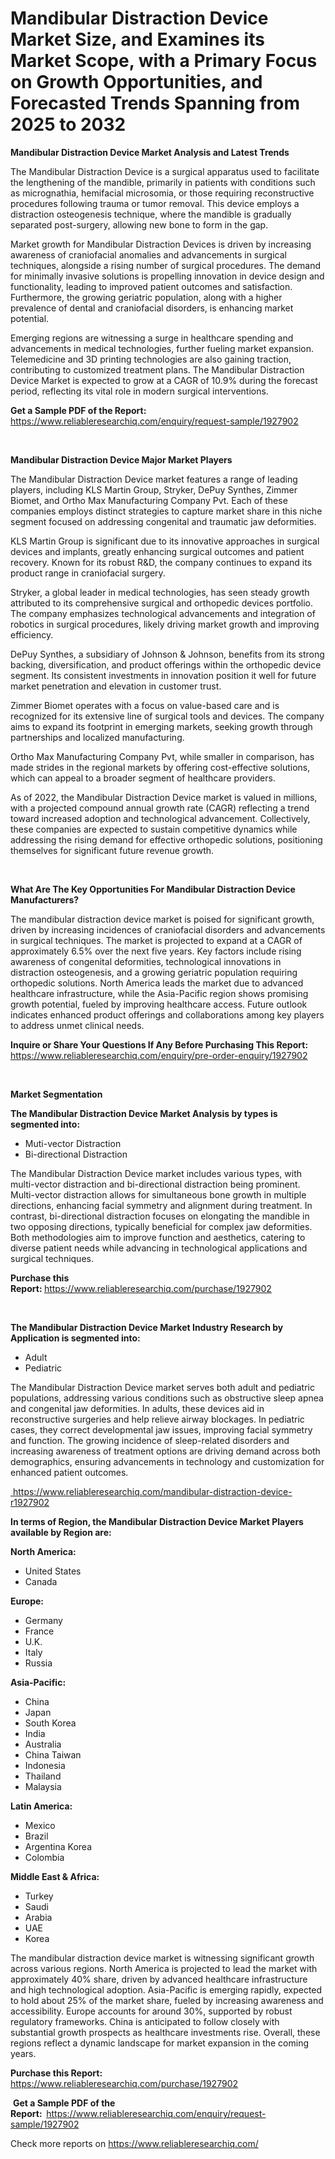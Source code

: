 <p><h1>Mandibular Distraction Device Market Size, and Examines its Market Scope, with a Primary Focus on Growth Opportunities, and Forecasted Trends Spanning from 2025 to 2032</h1></p><p><strong>Mandibular Distraction Device Market Analysis and Latest Trends</strong></p>
<p><p>The Mandibular Distraction Device is a surgical apparatus used to facilitate the lengthening of the mandible, primarily in patients with conditions such as micrognathia, hemifacial microsomia, or those requiring reconstructive procedures following trauma or tumor removal. This device employs a distraction osteogenesis technique, where the mandible is gradually separated post-surgery, allowing new bone to form in the gap. </p><p>Market growth for Mandibular Distraction Devices is driven by increasing awareness of craniofacial anomalies and advancements in surgical techniques, alongside a rising number of surgical procedures. The demand for minimally invasive solutions is propelling innovation in device design and functionality, leading to improved patient outcomes and satisfaction. Furthermore, the growing geriatric population, along with a higher prevalence of dental and craniofacial disorders, is enhancing market potential. </p><p>Emerging regions are witnessing a surge in healthcare spending and advancements in medical technologies, further fueling market expansion. Telemedicine and 3D printing technologies are also gaining traction, contributing to customized treatment plans. The Mandibular Distraction Device Market is expected to grow at a CAGR of 10.9% during the forecast period, reflecting its vital role in modern surgical interventions.</p></p>
<p><strong>Get a Sample PDF of the Report:&nbsp;</strong> <a href="https://www.reliableresearchiq.com/enquiry/request-sample/1927902?utm_campaign=1834&utm_medium=2&utm_source=Github&utm_content=ia&utm_term=15012025&utm_id=mandibular-distraction-device">https://www.reliableresearchiq.com/enquiry/request-sample/1927902</a></p>
<p>&nbsp;</p>
<p><strong>Mandibular Distraction Device Major Market Players</strong></p>
<p><p>The Mandibular Distraction Device market features a range of leading players, including KLS Martin Group, Stryker, DePuy Synthes, Zimmer Biomet, and Ortho Max Manufacturing Company Pvt. Each of these companies employs distinct strategies to capture market share in this niche segment focused on addressing congenital and traumatic jaw deformities.</p><p>KLS Martin Group is significant due to its innovative approaches in surgical devices and implants, greatly enhancing surgical outcomes and patient recovery. Known for its robust R&D, the company continues to expand its product range in craniofacial surgery.</p><p>Stryker, a global leader in medical technologies, has seen steady growth attributed to its comprehensive surgical and orthopedic devices portfolio. The company emphasizes technological advancements and integration of robotics in surgical procedures, likely driving market growth and improving efficiency.</p><p>DePuy Synthes, a subsidiary of Johnson & Johnson, benefits from its strong backing, diversification, and product offerings within the orthopedic device segment. Its consistent investments in innovation position it well for future market penetration and elevation in customer trust.</p><p>Zimmer Biomet operates with a focus on value-based care and is recognized for its extensive line of surgical tools and devices. The company aims to expand its footprint in emerging markets, seeking growth through partnerships and localized manufacturing.</p><p>Ortho Max Manufacturing Company Pvt, while smaller in comparison, has made strides in the regional markets by offering cost-effective solutions, which can appeal to a broader segment of healthcare providers.</p><p>As of 2022, the Mandibular Distraction Device market is valued in millions, with a projected compound annual growth rate (CAGR) reflecting a trend toward increased adoption and technological advancement. Collectively, these companies are expected to sustain competitive dynamics while addressing the rising demand for effective orthopedic solutions, positioning themselves for significant future revenue growth.</p></p>
<p>&nbsp;</p>
<p><strong>What Are The Key Opportunities For Mandibular Distraction Device Manufacturers?</strong></p>
<p><p>The mandibular distraction device market is poised for significant growth, driven by increasing incidences of craniofacial disorders and advancements in surgical techniques. The market is projected to expand at a CAGR of approximately 6.5% over the next five years. Key factors include rising awareness of congenital deformities, technological innovations in distraction osteogenesis, and a growing geriatric population requiring orthopedic solutions. North America leads the market due to advanced healthcare infrastructure, while the Asia-Pacific region shows promising growth potential, fueled by improving healthcare access. Future outlook indicates enhanced product offerings and collaborations among key players to address unmet clinical needs.</p></p>
<p><strong>Inquire or Share Your Questions If Any Before Purchasing This Report:</strong> <a href="https://www.reliableresearchiq.com/enquiry/pre-order-enquiry/1927902?utm_campaign=1834&utm_medium=2&utm_source=Github&utm_content=ia&utm_term=15012025&utm_id=mandibular-distraction-device">https://www.reliableresearchiq.com/enquiry/pre-order-enquiry/1927902</a></p>
<p>&nbsp;</p>
<p><strong>Market Segmentation</strong></p>
<p><strong>The Mandibular Distraction Device Market Analysis by types is segmented into:</strong></p>
<p><ul><li>Muti-vector Distraction</li><li>Bi-directional Distraction</li></ul></p>
<p><p>The Mandibular Distraction Device market includes various types, with multi-vector distraction and bi-directional distraction being prominent. Multi-vector distraction allows for simultaneous bone growth in multiple directions, enhancing facial symmetry and alignment during treatment. In contrast, bi-directional distraction focuses on elongating the mandible in two opposing directions, typically beneficial for complex jaw deformities. Both methodologies aim to improve function and aesthetics, catering to diverse patient needs while advancing in technological applications and surgical techniques.</p></p>
<p><strong>Purchase this Report:&nbsp;</strong><a href="https://www.reliableresearchiq.com/purchase/1927902?utm_campaign=1834&utm_medium=2&utm_source=Github&utm_content=ia&utm_term=15012025&utm_id=mandibular-distraction-device">https://www.reliableresearchiq.com/purchase/1927902</a></p>
<p>&nbsp;</p>
<p><strong>The Mandibular Distraction Device Market Industry Research by Application is segmented into:</strong></p>
<p><ul><li>Adult</li><li>Pediatric</li></ul></p>
<p><p>The Mandibular Distraction Device market serves both adult and pediatric populations, addressing various conditions such as obstructive sleep apnea and congenital jaw deformities. In adults, these devices aid in reconstructive surgeries and help relieve airway blockages. In pediatric cases, they correct developmental jaw issues, improving facial symmetry and function. The growing incidence of sleep-related disorders and increasing awareness of treatment options are driving demand across both demographics, ensuring advancements in technology and customization for enhanced patient outcomes.</p></p>
<p><a href="https://www.reliableresearchiq.com/mandibular-distraction-device-r1927902?utm_campaign=1834&utm_medium=2&utm_source=Github&utm_content=ia&utm_term=15012025&utm_id=mandibular-distraction-device">&nbsp;https://www.reliableresearchiq.com/mandibular-distraction-device-r1927902</a></p>
<p><strong>In terms of Region, the Mandibular Distraction Device Market Players available by Region are:</strong></p>
<p>
    <p> <strong> North America: </strong>
        <ul>
            <li>United States</li>
            <li>Canada</li>
        </ul>
        </p> 
    <p> <strong> Europe: </strong>
        <ul>
            <li>Germany</li>
            <li>France</li>
            <li>U.K.</li>
            <li>Italy</li>
            <li>Russia</li>
        </ul>
        </p> 
    <p> <strong> Asia-Pacific: </strong>
        <ul>
            <li>China</li>
            <li>Japan</li>
            <li>South Korea</li>
            <li>India</li>
            <li>Australia</li>
            <li>China Taiwan</li>
            <li>Indonesia</li>
            <li>Thailand</li>
            <li>Malaysia</li>
        </ul>
        </p> 
    <p> <strong> Latin America: </strong>
        <ul>
            <li>Mexico</li>
            <li>Brazil</li>
            <li>Argentina Korea</li>
            <li>Colombia</li>
        </ul>
        </p> 
    <p> <strong> Middle East & Africa: </strong>
        <ul>
            <li>Turkey</li>
            <li>Saudi</li>
            <li>Arabia</li>
            <li>UAE</li>
            <li>Korea</li>
        </ul>
    </p>
    </p>
<p><p>The mandibular distraction device market is witnessing significant growth across various regions. North America is projected to lead the market with approximately 40% share, driven by advanced healthcare infrastructure and high technological adoption. Asia-Pacific is emerging rapidly, expected to hold about 25% of the market share, fueled by increasing awareness and accessibility. Europe accounts for around 30%, supported by robust regulatory frameworks. China is anticipated to follow closely with substantial growth prospects as healthcare investments rise. Overall, these regions reflect a dynamic landscape for market expansion in the coming years.</p></p>
<p><strong>Purchase this Report: </strong><a href="https://www.reliableresearchiq.com/purchase/1927902?utm_campaign=1834&utm_medium=2&utm_source=Github&utm_content=ia&utm_term=15012025&utm_id=mandibular-distraction-device">https://www.reliableresearchiq.com/purchase/1927902</a></p>
<p>&nbsp;<strong>Get a Sample PDF of the Report:&nbsp;&nbsp;</strong><a href="https://www.reliableresearchiq.com/enquiry/request-sample/1927902?utm_campaign=1834&utm_medium=2&utm_source=Github&utm_content=ia&utm_term=15012025&utm_id=mandibular-distraction-device">https://www.reliableresearchiq.com/enquiry/request-sample/1927902</a></p>
<p><strong></strong></p>
<p>Check more reports on <a href="https://www.reliableresearchiq.com/?utm_campaign=1834&utm_medium=2&utm_source=Github&utm_content=ia&utm_term=15012025&utm_id=mandibular-distraction-device">https://www.reliableresearchiq.com/</a></p>